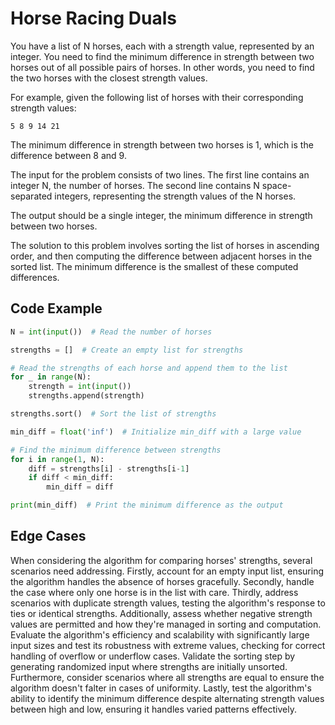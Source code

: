 # Horse Racing Duals

You have a list of N horses, each with a strength value, represented by an integer. You need to find the minimum difference in strength between two horses out of all possible pairs of horses. In other words, you need to find the two horses with the closest strength values.

For example, given the following list of horses with their corresponding strength values:

```
5 8 9 14 21
```

The minimum difference in strength between two horses is 1, which is the difference between 8 and 9.

The input for the problem consists of two lines. The first line contains an integer N, the number of horses. The second line contains N space-separated integers, representing the strength values of the N horses.

The output should be a single integer, the minimum difference in strength between two horses.

The solution to this problem involves sorting the list of horses in ascending order, and then computing the difference between adjacent horses in the sorted list. The minimum difference is the smallest of these computed differences.

## Code Example

```python
N = int(input())  # Read the number of horses

strengths = []  # Create an empty list for strengths

# Read the strengths of each horse and append them to the list
for _ in range(N):
    strength = int(input())
    strengths.append(strength)

strengths.sort()  # Sort the list of strengths

min_diff = float('inf')  # Initialize min_diff with a large value

# Find the minimum difference between strengths
for i in range(1, N):
    diff = strengths[i] - strengths[i-1]
    if diff < min_diff:
        min_diff = diff

print(min_diff)  # Print the minimum difference as the output

```

## Edge Cases

When considering the algorithm for comparing horses' strengths, several scenarios need addressing. Firstly, account for an empty input list, ensuring the algorithm handles the absence of horses gracefully. Secondly, handle the case where only one horse is in the list with care. Thirdly, address scenarios with duplicate strength values, testing the algorithm's response to ties or identical strengths. Additionally, assess whether negative strength values are permitted and how they're managed in sorting and computation. Evaluate the algorithm's efficiency and scalability with significantly large input sizes and test its robustness with extreme values, checking for correct handling of overflow or underflow cases. Validate the sorting step by generating randomized input where strengths are initially unsorted. Furthermore, consider scenarios where all strengths are equal to ensure the algorithm doesn't falter in cases of uniformity. Lastly, test the algorithm's ability to identify the minimum difference despite alternating strength values between high and low, ensuring it handles varied patterns effectively.
